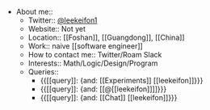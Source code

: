 - About me::
    - Twitter:: [@leekeifon1](https://twitter.com/leekeifon1)
    - Website:: Not yet
    - Location:: [[Foshan]], [[Guangdong]], [[China]]
    - Work:: naive [[software engineer]]
    - How to contact me:: Twitter/Roam Slack
    - Interests:: Math/Logic/Design/Program
    - Queries::
        - {{[[query]]: {and: [[Experiments]] [[leekeifon]]}}}
        - {{[[query]]: {and: [[@[[leekeifon]]]]}}}
        - {{[[query]]: {and: [[Chat]] [[leekeifon]]}}}
